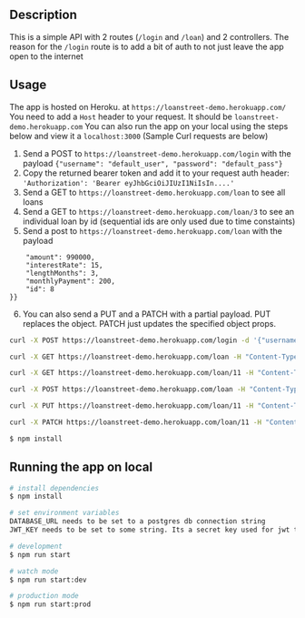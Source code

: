 
## Description
This is a simple API with 2 routes (`/login` and `/loan`) and 2 controllers. The reason for the `/login` route is to add a bit of auth to not just leave the app open to the internet

## Usage
The app is hosted on Heroku. at `https://loanstreet-demo.herokuapp.com/`
You need to add a `Host` header to your request. It should be `loanstreet-demo.herokuapp.com`
You can also run the app on your local using the steps below and view it a `localhost:3000`
(Sample Curl requests are below)

1. Send a POST to `https://loanstreet-demo.herokuapp.com/login` with the payload `{"username": "default_user", "password": "default_pass"}`
2. Copy the returned bearer token and add it to your request auth header: `'Authorization': 'Bearer eyJhbGciOiJIUzI1NiIsIn....'`
3. Send a GET to `https://loanstreet-demo.herokuapp.com/loan` to see all loans
4. Send a GET to `https://loanstreet-demo.herokuapp.com/loan/3` to see an individual loan by id (sequential ids are only used due to time constaints)
5. Send a post to `https://loanstreet-demo.herokuapp.com/loan` with the payload 
```{{
    "amount": 990000,
    "interestRate": 15,
    "lengthMonths": 3,
    "monthlyPayment": 200,
    "id": 8
}}
```
6. You can also send a PUT and a PATCH with a partial payload. PUT replaces the object. PATCH just updates the specified object props.

```bash
curl -X POST https://loanstreet-demo.herokuapp.com/login -d '{"username": "default_user", "password": "default_pass"}' -H "Content-Type: application/json"

curl -X GET https://loanstreet-demo.herokuapp.com/loan -H "Content-Type:application/json" -H "Authorization: Bearer eyJhbGciOiJIUzI1NiIsInR5cCI6IkpXVCJ9.eyJ1c2VybmFtZSI6ImRlZmF1bHRfdXNlciIsInN1YiI6MywiaWF0IjoxNjE3MzA0OTA2LCJleHAiOjE2MTczMDY3MDZ9.8Rnu-GaUBYl5ieR0M5gAxxxND2q1hRl1kaP33izvCJM"

curl -X GET https://loanstreet-demo.herokuapp.com/loan/11 -H "Content-Type:application/json" -H "Authorization: Bearer eyJhbGciOiJIUzI1NiIsInR5cCI6IkpXVCJ9.eyJ1c2VybmFtZSI6ImRlZmF1bHRfdXNlciIsInN1YiI6MywiaWF0IjoxNjE3MzA0OTA2LCJleHAiOjE2MTczMDY3MDZ9.8Rnu-GaUBYl5ieR0M5gAxxxND2q1hRl1kaP33izvCJM" 

curl -X POST https://loanstreet-demo.herokuapp.com/loan -H "Content-Type:application/json" -H "Authorization: Bearer eyJhbGciOiJIUzI1NiIsInR5cCI6IkpXVCJ9.eyJ1c2VybmFtZSI6ImRlZmF1bHRfdXNlciIsInN1YiI6MywiaWF0IjoxNjE3MzA0OTA2LCJleHAiOjE2MTczMDY3MDZ9.8Rnu-GaUBYl5ieR0M5gAxxxND2q1hRl1kaP33izvCJM" -d '{"amount": 990000,"interestRate": 15,"lengthMonths": 3,"monthlyPayment": 40000}'

curl -X PUT https://loanstreet-demo.herokuapp.com/loan/11 -H "Content-Type:application/json" -H "Authorization: Bearer eyJhbGciOiJIUzI1NiIsInR5cCI6IkpXVCJ9.eyJ1c2VybmFtZSI6ImRlZmF1bHRfdXNlciIsInN1YiI6MywiaWF0IjoxNjE3MzA0OTA2LCJleHAiOjE2MTczMDY3MDZ9.8Rnu-GaUBYl5ieR0M5gAxxxND2q1hRl1kaP33izvCJM" -d '{"amount": 990000,"interestRate": 17,"lengthMonths": 12,"monthlyPayment": 69000}'

curl -X PATCH https://loanstreet-demo.herokuapp.com/loan/11 -H "Content-Type:application/json" -H "Authorization: Bearer eyJhbGciOiJIUzI1NiIsInR5cCI6IkpXVCJ9.eyJ1c2VybmFtZSI6ImRlZmF1bHRfdXNlciIsInN1YiI6MywiaWF0IjoxNjE3MzA0OTA2LCJleHAiOjE2MTczMDY3MDZ9.8Rnu-GaUBYl5ieR0M5gAxxxND2q1hRl1kaP33izvCJM" -d '{"amount": 990000,"interestRate": 17,"lengthMonths": 3,"monthlyPayment": 69000}'
```



```bash
$ npm install
```

## Running the app on local

```bash
# install dependencies
$ npm install

# set environment variables
DATABASE_URL needs to be set to a postgres db connection string
JWT_KEY needs to be set to some string. Its a secret key used for jwt token validation and should not be hardcoded on the server, but it can be anything you want it to be.

# development
$ npm run start

# watch mode
$ npm run start:dev

# production mode
$ npm run start:prod
```

